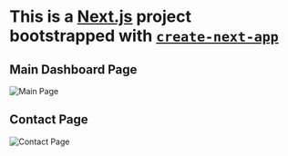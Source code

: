 # This is a [Next.js](https://nextjs.org/) project bootstrapped with [`create-next-app`](https://github.com/vercel/next.js/tree/canary/packages/create-next-app)


## Main Dashboard Page

![Main Page](https://i.imgur.com/BAIn8eG.png)

## Contact Page

![Contact Page](https://i.imgur.com/DdmRgRF.png)

